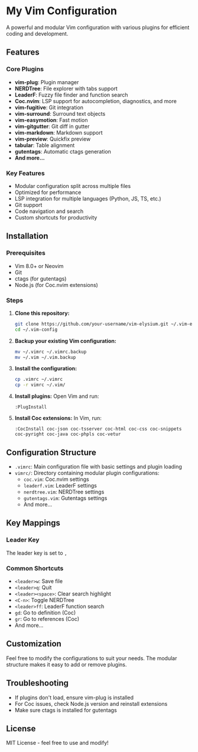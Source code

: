 # My Vim Configuration

A powerful and modular Vim configuration with various plugins for efficient coding and development.

## Features

### Core Plugins
- **vim-plug**: Plugin manager
- **NERDTree**: File explorer with tabs support
- **LeaderF**: Fuzzy file finder and function search
- **Coc.nvim**: LSP support for autocompletion, diagnostics, and more
- **vim-fugitive**: Git integration
- **vim-surround**: Surround text objects
- **vim-easymotion**: Fast motion
- **vim-gitgutter**: Git diff in gutter
- **vim-markdown**: Markdown support
- **vim-preview**: Quickfix preview
- **tabular**: Table alignment
- **gutentags**: Automatic ctags generation
- **And more...**

### Key Features
- Modular configuration split across multiple files
- Optimized for performance
- LSP integration for multiple languages (Python, JS, TS, etc.)
- Git support
- Code navigation and search
- Custom shortcuts for productivity

## Installation

### Prerequisites
- Vim 8.0+ or Neovim
- Git
- ctags (for gutentags)
- Node.js (for Coc.nvim extensions)

### Steps

1. **Clone this repository:**
   ```bash
   git clone https://github.com/your-username/vim-elysium.git ~/.vim-elysium
   cd ~/.vim-config
   ```

2. **Backup your existing Vim configuration:**
   ```bash
   mv ~/.vimrc ~/.vimrc.backup
   mv ~/.vim ~/.vim.backup
   ```

3. **Install the configuration:**
   ```bash
   cp .vimrc ~/.vimrc
   cp -r vimrc ~/.vim/
   ```

4. **Install plugins:**
   Open Vim and run:
   ```
   :PlugInstall
   ```

5. **Install Coc extensions:**
   In Vim, run:
   ```
   :CocInstall coc-json coc-tsserver coc-html coc-css coc-snippets coc-pyright coc-java coc-phpls coc-vetur
   ```

## Configuration Structure

- `.vimrc`: Main configuration file with basic settings and plugin loading
- `vimrc/`: Directory containing modular plugin configurations:
  - `coc.vim`: Coc.nvim settings
  - `leaderf.vim`: LeaderF settings
  - `nerdtree.vim`: NERDTree settings
  - `gutentags.vim`: Gutentags settings
  - And more...

## Key Mappings

### Leader Key
The leader key is set to `,`

### Common Shortcuts
- `<leader>w`: Save file
- `<leader>q`: Quit
- `<leader><space>`: Clear search highlight
- `<C-n>`: Toggle NERDTree
- `<leader>ff`: LeaderF function search
- `gd`: Go to definition (Coc)
- `gr`: Go to references (Coc)
- And more...

## Customization

Feel free to modify the configurations to suit your needs. The modular structure makes it easy to add or remove plugins.

## Troubleshooting

- If plugins don't load, ensure vim-plug is installed
- For Coc issues, check Node.js version and reinstall extensions
- Make sure ctags is installed for gutentags

## License

MIT License - feel free to use and modify!
